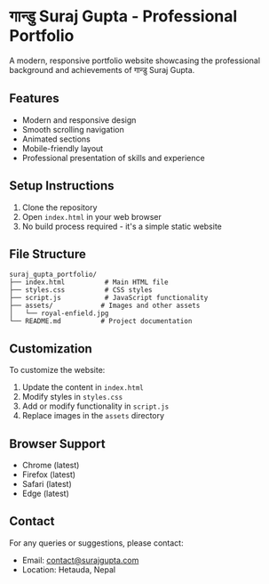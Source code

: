 # गान्डु Suraj Gupta - Professional Portfolio

A modern, responsive portfolio website showcasing the professional background and achievements of गान्डु Suraj Gupta.

## Features

- Modern and responsive design
- Smooth scrolling navigation
- Animated sections
- Mobile-friendly layout
- Professional presentation of skills and experience

## Setup Instructions

1. Clone the repository
2. Open `index.html` in your web browser
3. No build process required - it's a simple static website

## File Structure

```
suraj_gupta_portfolio/
├── index.html          # Main HTML file
├── styles.css          # CSS styles
├── script.js           # JavaScript functionality
├── assets/            # Images and other assets
│   └── royal-enfield.jpg
└── README.md          # Project documentation
```

## Customization

To customize the website:

1. Update the content in `index.html`
2. Modify styles in `styles.css`
3. Add or modify functionality in `script.js`
4. Replace images in the `assets` directory

## Browser Support

- Chrome (latest)
- Firefox (latest)
- Safari (latest)
- Edge (latest)

## Contact

For any queries or suggestions, please contact:
- Email: contact@surajgupta.com
- Location: Hetauda, Nepal 